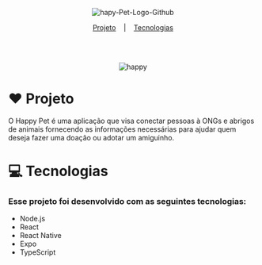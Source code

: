 <p align="center"><img src="https://i.ibb.co/fCZPMSy/hapy-Pet-Logo-Github.png" alt="hapy-Pet-Logo-Github" border="0" /></p>

<p align="center">
  <a href="#-tecnologias"> Projeto</a>
  &nbsp;&nbsp;&nbsp;|&nbsp;&nbsp;&nbsp;
  <a href="#heart-projeto">Tecnologias</a>
<p/>

<br/>
<br/>
<p align="center"><img src="https://i.ibb.co/vPJzYLW/happy.png" alt="happy" border="0"></p>
  
# :heart: Projeto
O Happy Pet é uma aplicação que visa conectar pessoas à ONGs e abrigos de animais fornecendo as informações necessárias para ajudar quem deseja fazer uma doação ou adotar um amiguinho.

# 💻 Tecnologias
### Esse projeto foi desenvolvido com as seguintes tecnologias:

* Node.js
* React
* React Native
* Expo
* TypeScript
